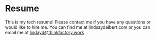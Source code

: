 # Resume
This is my tech resume! Please contact me if you have any questions or would like to hire me. 
You can find me at lindsaydeibert.com or you can email me at lindayd@thinkfactory.work
